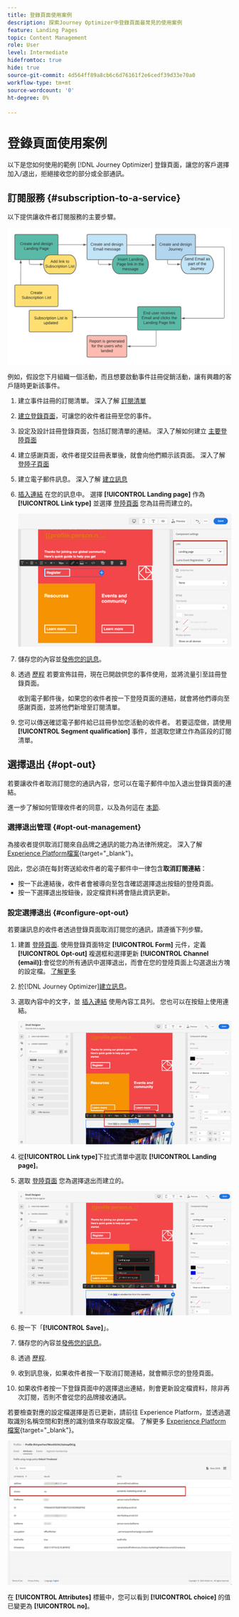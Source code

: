 ```yaml
---
title: 登錄頁面使用案例
description: 探索Journey Optimizer中登錄頁面最常見的使用案例
feature: Landing Pages
topic: Content Management
role: User
level: Intermediate
hidefromtoc: true
hide: true
source-git-commit: 4d564ff89a8cb6c6d76161f2e6cedf39d33e70a0
workflow-type: tm+mt
source-wordcount: '0'
ht-degree: 0%

---
```


# 登錄頁面使用案例

以下是您如何使用的範例 [!DNL Journey Optimizer] 登錄頁面，讓您的客戶選擇加入/退出，拒絕接收您的部分或全部通訊。

<!--The main use cases are:
* Subscription to a service
* Opt-in
* Opt-out-->

## 訂閱服務 {#subscription-to-a-service}

以下提供讓收件者訂閱服務的主要步驟。

![](../assets/lp_subscription-uc.png)

例如，假設您下月組織一個活動，而且想要啟動事件註冊促銷活動，讓有興趣的客戶隨時更新該事件。

1. 建立事件註冊的訂閱清單。 深入了解 [訂閱清單](subscription-list.md)

1. [建立登錄頁面](create-lp.md)，可讓您的收件者註冊至您的事件。

1. 設定及設計註冊登錄頁面，包括訂閱清單的連結。 深入了解如何建立 [主要登陸頁面](create-lp.md#configure-primary-page)

1. 建立感謝頁面，收件者提交註冊表單後，就會向他們顯示該頁面。 深入了解 [登陸子頁面](create-lp.md#configure-subpages)

1. 建立電子郵件訊息。 深入了解 [建立訊息](../create-message.md)

1. [插入連結](../message-tracking.md#insert-links) 在您的訊息中。 選擇 **[!UICONTROL Landing page]** 作為 **[!UICONTROL Link type]** 並選擇 [登陸頁面](create-lp.md#configure-primary-page) 您為註冊而建立的。

   ![](../assets/lp_subscription-uc-link.png)

1. 儲存您的內容並[發佈您的訊息](../publish-manage-message.md)。

1. 透過 [歷程](../building-journeys/journey.md) 若要宣佈註冊，現在已開啟供您的事件使用，並將流量引至註冊登錄頁面。

   收到電子郵件後，如果您的收件者按一下登陸頁面的連結，就會將他們導向至感謝頁面，並將他們新增至訂閱清單。

1. 您可以傳送確認電子郵件給已註冊參加您活動的收件者。 若要這麼做，請使用 **[!UICONTROL Segment qualification]** 事件，並選取您建立作為區段的訂閱清單。

<!--The event registration's subscription list tracks the profiles who registered and you can send them targeted event updates.-->

## 選擇退出 {#opt-out}

若要讓收件者取消訂閱您的通訊內容，您可以在電子郵件中加入退出登錄頁面的連結。

進一步了解如何管理收件者的同意，以及為何這在 [本節](../consent.md).

### 選擇退出管理 {#opt-out-management}

為接收者提供取消訂閱來自品牌之通訊的能力為法律所規定。 深入了解 [Experience Platform檔案](https://experienceleague.adobe.com/docs/experience-platform/privacy/regulations/overview.html#regulations){target=&quot;_blank&quot;}。

因此，您必須在每封寄送給收件者的電子郵件中一律包含&#x200B;**取消訂閱連結**：

* 按一下此連結後，收件者會被導向至包含確認選擇退出按鈕的登陸頁面。
* 按一下選擇退出按鈕後，設定檔資料將會隨此資訊更新。

### 設定選擇退出 {#configure-opt-out}

若要讓訊息的收件者透過登錄頁面取消訂閱您的通訊，請遵循下列步驟。

1. 建置 [登陸頁面](create-lp.md). 使用登錄頁面特定 **[!UICONTROL Form]** 元件，定義 **[!UICONTROL Opt-out]** 複選框和選擇更新 **[!UICONTROL Channel (email)]**:會從您的所有通訊中選擇退出，而會在您的登陸頁面上勾選退出方塊的設定檔。 [了解更多](design-lp.md)

   <!--You can also build your own landing page and host it on the third-party system of your choice. To keep?-->

1. 於[!DNL Journey Optimizer][建立訊息](../create-message.md)。

1. 選取內容中的文字，並 [插入連結](../message-tracking.md#insert-links) 使用內容工具列。 您也可以在按鈕上使用連結。

   ![](../assets/lp_opt-out-insert-link.png)

1. 從&#x200B;**[!UICONTROL Link type]**&#x200B;下拉式清單中選取 **[!UICONTROL Landing page]**。

1. 選取 [登陸頁面](create-lp.md#configure-primary-page) 您為選擇退出而建立的。

   ![](../assets/lp_opt-out-landing-page.png)

1. 按一下「**[!UICONTROL Save]**」。

1. 儲存您的內容並[發佈您的訊息](../publish-manage-message.md)。

1. 透過 [歷程](../building-journeys/journey.md).

1. 收到訊息後，如果收件者按一下取消訂閱連結，就會顯示您的登陸頁面。

   <!--![](../assets/lp_opt-out-lp-example.png)-->

1. 如果收件者按一下登錄頁面中的選擇退出連結，則會更新設定檔資料，除非再次訂閱，否則不會從您的品牌接收通訊。

   <!--The opted-out recipient is then redirected to a confirmation message screen indicating that opting out was successful.-->

   <!--![](../assets/lp_opt-out-confirmation-example.png)-->

若要檢查對應的設定檔選擇是否已更新，請前往 Experience Platform，並透過選取識別名稱空間和對應的識別值來存取設定檔。 了解更多 [Experience Platform檔案](https://experienceleague.adobe.com/docs/experience-platform/profile/ui/user-guide.html#getting-started){target=&quot;_blank&quot;}。

![](../assets/lp_opt-out-profile-choice.png)

在 **[!UICONTROL Attributes]** 標籤中，您可以看到 **[!UICONTROL choice]** 的值已變更為 **[!UICONTROL no]**。

<!--

### Other ways to opt out

You can also enable your recipients to unsubscribe whithout using landing pages.

* **One-click opt-out**

    You can add a one-click opt-out link into your email content. This will enable your recipients to quickly unsubscribe from your communications, without being redirected to a landing page where they need to confirm opting out. [Learn more](../message-tracking.md#one-click-opt-out-link)

* **Unsubscribe link in header**

    If the recipients' email client supports displaying an unsubscribe link in the email header, emails sent with [!DNL Journey Optimizer] automatically include this link. [Learn more](../consent.md#unsubscribe-email)
-->
